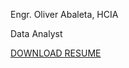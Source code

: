 <p>
  Engr. Oliver Abaleta, HCIA
</p>

<p>
  Data Analyst
</p>

<buttom><a href = "https://drive.google.com/file/d/1p80sXrPdXWD4l8yzWe7ga8KgPFQp7z-G/view?usp=share_link" 
   target = "_blank"> DOWNLOAD RESUME
</a></button>
